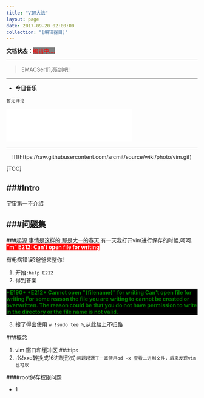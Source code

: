 ```yaml
---
title: "VIM大法"
layout: page
date: 2017-09-20 02:00:00
collection: "[编辑器目]"
---
```

**文档状态：**<a style="color:red;background-color:gray">编辑中....</a>

---
> EMACSer们,亮剑吧!

---
- **今日音乐**
```
暂无评论
```

<iframe frameborder="no" border="0" marginwidth="0" marginheight="0" width=330 height=86 src="//music.163.com/outchain/player?type=2&id=386830&auto=0&height=66"></iframe>

---


<center style="position:relative; ">
![](https://raw.githubusercontent.com/srcmit/source/wiki/photo/vim.gif)
</center>

[TOC]

###Intro
---
宇宙第一不介绍

###问题集
---
###起源
事情是这样的,那是大一的春天,有一天我打开vim进行保存的时候,呵呵.
<b style='color:white; background-color:red'>"m" E212: Can't open file for writing</b>

有<del>毛病</del>错误?爸爸来整你!

1. 开始`:help E212`
2. 得到答案

<p style='background-color:black; color:green'>                                                       <b>*E190* *E212*
  Cannot open "{filename}" for writing
  Can't open file for writing For some reason the file you are writing to cannot be created or overwritten.
The reason could be that you do not have permission to write in the directory
or the file name is not valid.
</b></p>

3. 搜了得出使用 `w !sudo tee %`,从此踏上不归路



###概念
1. vim 窗口和缓冲区
###tips
1. :%!xxd转换成16进制形式
    `问题起源于一直使用od -x 查看二进制文件，后来发现vim也可以`

####root保存权限问题
- 1
